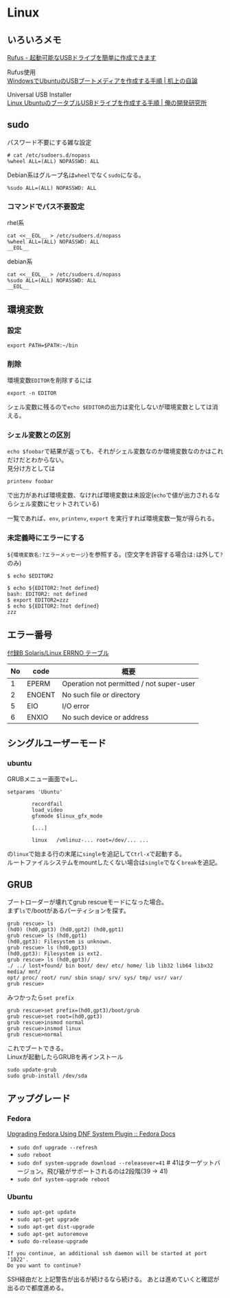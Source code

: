 # Linux

## いろいろメモ

[Rufus - 起動可能なUSBドライブを簡単に作成できます](https://rufus.ie/ja/)

Rufus使用  
[WindowsでUbuntuのUSBブートメディアを作成する手順 | 机上の自論](https://kijonojiron.com/ubuntu_usb_boot_media_create)

Universal USB Installer  
[Linux UbuntuのブータブルUSBドライブを作成する手順 | 俺の開発研究所](https://itlogs.net/ubuntu-bootable-usb/)

## sudo

パスワード不要にする雑な設定

```
# cat /etc/sudoers.d/nopass 
%wheel ALL=(ALL) NOPASSWD: ALL
```

Debian系はグループ名は`wheel`でなく`sudo`になる。

```
%sudo ALL=(ALL) NOPASSWD: ALL
```

### コマンドでパス不要設定

rhel系

```command
cat <<__EOL__ > /etc/sudoers.d/nopass
%wheel ALL=(ALL) NOPASSWD: ALL
__EOL__
```

debian系

```command
cat <<__EOL__ > /etc/sudoers.d/nopass
%sudo ALL=(ALL) NOPASSWD: ALL
__EOL__
```

## 環境変数

### 設定

```console
export PATH=$PATH:~/bin
```

### 削除

環境変数`EDITOR`を削除するには

```console
export -n EDITOR
```

シェル変数に残るので`echo $EDITOR`の出力は変化しないが環境変数としては消える。

### シェル変数との区別

`echo $foobar`で結果が返っても、それがシェル変数なのか環境変数なのかはこれだけだとわからない。  
見分け方としては

```console
printenv foobar
```

で出力があれば環境変数、なければ環境変数は未設定(`echo`で値が出力されるならシェル変数にセットされている)

一覧であれば、`env`, `printenv`, `export` を実行すれば環境変数一覧が得られる。 

### 未定義時にエラーにする

`${環境変数名:?エラーメッセージ}`を参照する。(空文字を許容する場合は`:`は外して`?`のみ)

```console
$ echo $EDITOR2

$ echo ${EDITOR2:?not defined}
bash: EDITOR2: not defined
$ export EDITOR2=zzz
$ echo ${EDITOR2:?not defined}
zzz
```

## エラー番号

[付録B Solaris/Linux ERRNO テーブル](https://software.fujitsu.com/jp/manual/manualfiles/m210011/j2x14260/25z200/j4260-b-00-00.html)

| No  | code   | 概要                                       |
| --- | ------ | ---------------------------------------- |
| 1   | EPERM  | Operation not permitted / not super-user |
| 2   | ENOENT | No such file or directory                |
| 5   | EIO    | I/O error                                |
| 6   | ENXIO  | No such device or address                |

## シングルユーザーモード

### ubuntu

GRUBメニュー画面で`e`し、

```text
setparams 'Ubuntu'

        recordfail
        load_video
        gfxmode $linux_gfx_mode

        [...]

        linux   /vmlinuz-... root=/dev/... ...
```

の`linux`で始まる行の末尾に`single`を追記して`Ctrl-x`で起動する。  
ルートファイルシステムをmountしたくない場合は`single`でなく`break`を追記。

## GRUB

ブートローダーが壊れてgrub rescueモードになった場合。  
まず`ls`で/bootがあるパーティションを探す。

```console
grub rescue> ls
(hd0) (hd0,gpt3) (hd0,gpt2) (hd0,gpt1)
grub rescue> ls (hd0,gpt1)
(hd0,gpt3): Filesystem is unknown.
grub rescue> ls (hd0,gpt3)
(hd0,gpt3): Filesystem is ext2.
grub rescue> ls (hd0,gpt3)/
./ ../ lost+found/ bin boot/ dev/ etc/ home/ lib lib32 lib64 libx32 media/ mnt/
opt/ proc/ root/ run/ sbin snap/ srv/ sys/ tmp/ usr/ var/
grub rescue>
```

みつかったら`set prefix`

```console
grub rescue>set prefix=(hd0,gpt3)/boot/grub
grub rescue>set root=(hd0,gpt3)
grub rescue>insmod normal
grub rescue>insmod linux
grub rescue>normal
```

これでブートできる。  
Linuxが起動したらGRUBを再インストール

```console
sudo update-grub
sudo grub-install /dev/sda
```

## アップグレード

### Fedora

[Upgrading Fedora Using DNF System Plugin :: Fedora Docs](https://docs.fedoraproject.org/en-US/quick-docs/upgrading-fedora-offline/)

- `sudo dnf upgrade --refresh`
- `sudo reboot`
- `sudo dnf system-upgrade download --releasever=41` # 41はターゲットバージョン。飛び級がサポートされるのは2段階(39 -> 41)
- `sudo dnf system-upgrade reboot`

### Ubuntu

- `sudo apt-get update`
- `sudo apt-get upgrade`
- `sudo apt-get dist-upgrade`
- `sudo apt-get autoremove`
- `sudo do-release-upgrade`

```console
If you continue, an additional ssh daemon will be started at port '1022'. 
Do you want to continue? 
```

SSH経由だと上記警告が出るが続けるなら続ける。
あとは進めていくと確認が出るので都度進める。
